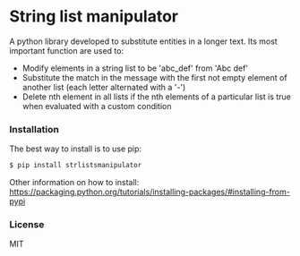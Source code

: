 # String list manipulator

A python library developed to substitute entities in a longer text.
Its most important function are used to:
  - Modify elements in a string list to be 'abc_def' from 'Abc def'
  - Substitute the match in the message with the first not empty element of another list (each letter alternated with a '-')
  - Delete nth element in all lists if the nth elements of a particular list is true when evaluated with a custom condition

### Installation
The best way to install is to use pip:
```sh
$ pip install strlistsmanipulator
```
Other information on how to install: https://packaging.python.org/tutorials/installing-packages/#installing-from-pypi
### License
MIT